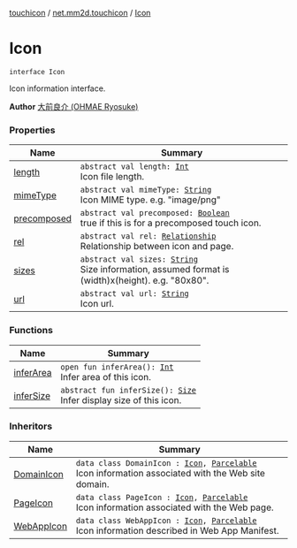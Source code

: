 [touchicon](../../index.md) / [net.mm2d.touchicon](../index.md) / [Icon](./index.md)

# Icon

`interface Icon`

Icon information interface.

**Author**
[大前良介 (OHMAE Ryosuke)](mailto:ryo@mm2d.net)

### Properties

| Name | Summary |
|---|---|
| [length](length.md) | `abstract val length: `[`Int`](https://kotlinlang.org/api/latest/jvm/stdlib/kotlin/-int/index.html)<br>Icon file length. |
| [mimeType](mime-type.md) | `abstract val mimeType: `[`String`](https://kotlinlang.org/api/latest/jvm/stdlib/kotlin/-string/index.html)<br>Icon MIME type. e.g. "image/png" |
| [precomposed](precomposed.md) | `abstract val precomposed: `[`Boolean`](https://kotlinlang.org/api/latest/jvm/stdlib/kotlin/-boolean/index.html)<br>true if this is for a precomposed touch icon. |
| [rel](rel.md) | `abstract val rel: `[`Relationship`](../-relationship/index.md)<br>Relationship between icon and page. |
| [sizes](sizes.md) | `abstract val sizes: `[`String`](https://kotlinlang.org/api/latest/jvm/stdlib/kotlin/-string/index.html)<br>Size information, assumed format is (width)x(height). e.g. "80x80". |
| [url](url.md) | `abstract val url: `[`String`](https://kotlinlang.org/api/latest/jvm/stdlib/kotlin/-string/index.html)<br>Icon url. |

### Functions

| Name | Summary |
|---|---|
| [inferArea](infer-area.md) | `open fun inferArea(): `[`Int`](https://kotlinlang.org/api/latest/jvm/stdlib/kotlin/-int/index.html)<br>Infer area of this icon. |
| [inferSize](infer-size.md) | `abstract fun inferSize(): `[`Size`](../-size/index.md)<br>Infer display size of this icon. |

### Inheritors

| Name | Summary |
|---|---|
| [DomainIcon](../-domain-icon/index.md) | `data class DomainIcon : `[`Icon`](./index.md)`, `[`Parcelable`](https://developer.android.com/reference/android/os/Parcelable.html)<br>Icon information associated with the Web site domain. |
| [PageIcon](../-page-icon/index.md) | `data class PageIcon : `[`Icon`](./index.md)`, `[`Parcelable`](https://developer.android.com/reference/android/os/Parcelable.html)<br>Icon information associated with the Web page. |
| [WebAppIcon](../-web-app-icon/index.md) | `data class WebAppIcon : `[`Icon`](./index.md)`, `[`Parcelable`](https://developer.android.com/reference/android/os/Parcelable.html)<br>Icon information described in Web App Manifest. |
